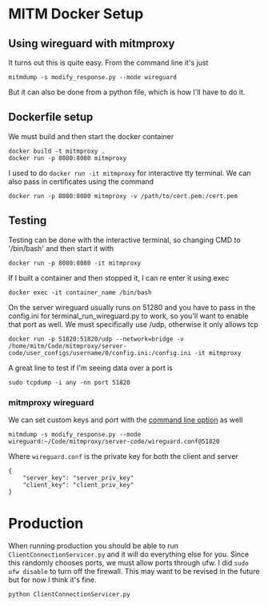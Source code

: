 # MITM Docker Setup

## Using wireguard with mitmproxy

It turns out this is quite easy. From the command line it's just

```
mitmdump -s modify_response.py --mode wireguard
```

But it can also be done from a python file, which is how I'll have to do it.


## Dockerfile setup

We must build and then start the docker container

```
docker build -t mitmproxy .
docker run -p 8080:8080 mitmproxy
```

I used to do `docker run -it mitmproxy` for interactive tty terminal. We can also pass in certificates using the command

```
docker run -p 8080:8080 mitmproxy -v /path/to/cert.pem:/cert.pem
```

## Testing 

Testing can be done with the interactive terminal, so changing CMD to '/bin/bash' and then start it with 

```
docker run -p 8080:8080 -it mitmproxy
```

If I built a container and then stopped it, I can re enter it using exec

```
docker exec -it container_name /bin/bash
```

On the server wireguard usually runs on 51280 and you have to pass in the config.ini for terminal_run_wireguard.py to work, so you'll want to enable that port as well. We must specifically use /udp, otherwise it only allows tcp

```
docker run -p 51820:51820/udp --network=bridge -v /home/mitm/Code/mitmproxy/server-code/user_configs/username/0/config.ini:/config.ini -it mitmproxy
```

A great line to test if I'm seeing data over a port is 

```
sudo tcpdump -i any -nn port 51820
```

### mitmproxy wireguard

We can set custom keys and port with the [command line option](https://docs.mitmproxy.org/stable/concepts-modes/#wireguard-transparent-proxy) as well

```
mitmdump -s modify_response.py --mode wireguard:~/Code/mitmproxy/server-code/wireguard.conf@51820
```

Where `wireguard.conf` is the private key for both the client and server

```
{
    "server_key": "server_priv_key"
    "client_key": "client_priv_key"
}
```

# Production

When running production you should be able to run `ClientConnectionServicer.py` and it will do everything else for you. Since this randomly chooses ports, we must allow ports through ufw. I did `sudo ufw disable` to turn off the firewall. This may want to be revised in the future but for now I think it's fine.

```
python ClientConnectionServicer.py
```

